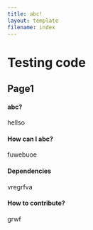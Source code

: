 ```yaml
---
title: abc!
layout: template
filename: index
--- 
```


# Testing code

## Page1

#### abc?
hellso

#### How can I abc?
fuwebuoe

#### Dependencies
vregrfva
#### How to contribute?
grwf 


